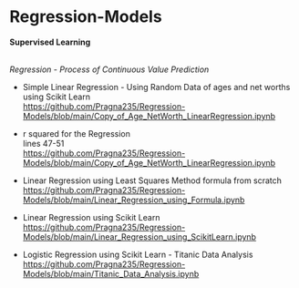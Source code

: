 # Regression-Models
**Supervised Learning**

<br>_Regression - Process of Continuous Value Prediction_

* Simple Linear Regression - Using Random Data of ages and net worths using Scikit Learn
<br> https://github.com/Pragna235/Regression-Models/blob/main/Copy_of_Age_NetWorth_LinearRegression.ipynb

* r squared for the Regression
<br> lines 47-51
<br> https://github.com/Pragna235/Regression-Models/blob/main/Copy_of_Age_NetWorth_LinearRegression.ipynb

* Linear Regression using Least Squares Method formula from scratch
<br> https://github.com/Pragna235/Regression-Models/blob/main/Linear_Regression_using_Formula.ipynb

* Linear Regression using Scikit Learn
<br> https://github.com/Pragna235/Regression-Models/blob/main/Linear_Regression_using_ScikitLearn.ipynb

* Logistic Regression using Scikit Learn - Titanic Data Analysis
<br> https://github.com/Pragna235/Regression-Models/blob/main/Titanic_Data_Analysis.ipynb
